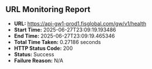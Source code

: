 ## URL Monitoring Report

- **URL:** https://api-gw1-prod1.fisglobal.com/gw/v1/health
- **Start Time:** 2025-06-27T23:09:19.193486
- **End Time:** 2025-06-27T23:09:19.465346
- **Total Time Taken:** 0.27186 seconds
- **HTTP Status Code:** 200
- **Status:** Success
- **Failure Reason:** N/A
